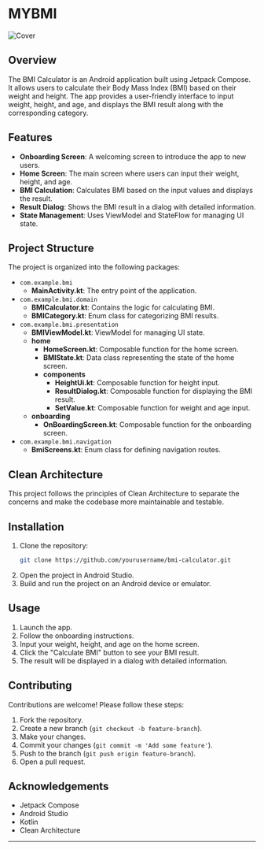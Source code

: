 # MYBMI

![Cover](https://github.com/user-attachments/assets/bc446c0a-25ae-41e3-b0e5-237119a7472e)

## Overview

The BMI Calculator is an Android application built using Jetpack Compose. It allows users to calculate their Body Mass Index (BMI) based on their weight and height. The app provides a user-friendly interface to input weight, height, and age, and displays the BMI result along with the corresponding category.

## Features

- **Onboarding Screen**: A welcoming screen to introduce the app to new users.
- **Home Screen**: The main screen where users can input their weight, height, and age.
- **BMI Calculation**: Calculates BMI based on the input values and displays the result.
- **Result Dialog**: Shows the BMI result in a dialog with detailed information.
- **State Management**: Uses ViewModel and StateFlow for managing UI state.

## Project Structure

The project is organized into the following packages:

- `com.example.bmi`
  - **MainActivity.kt**: The entry point of the application.
- `com.example.bmi.domain`
  - **BMICalculator.kt**: Contains the logic for calculating BMI.
  - **BMICategory.kt**: Enum class for categorizing BMI results.
- `com.example.bmi.presentation`
  - **BMIViewModel.kt**: ViewModel for managing UI state.
  - **home**
    - **HomeScreen.kt**: Composable function for the home screen.
    - **BMIState.kt**: Data class representing the state of the home screen.
    - **components**
      - **HeightUi.kt**: Composable function for height input.
      - **ResultDialog.kt**: Composable function for displaying the BMI result.
      - **SetValue.kt**: Composable function for weight and age input.
  - **onboarding**
    - **OnBoardingScreen.kt**: Composable function for the onboarding screen.
- `com.example.bmi.navigation`
  - **BmiScreens.kt**: Enum class for defining navigation routes.
 
## Clean Architecture

This project follows the principles of Clean Architecture to separate the concerns and make the codebase more maintainable and testable.

## Installation

1. Clone the repository:
   ```sh
   git clone https://github.com/yourusername/bmi-calculator.git
   ```
2. Open the project in Android Studio.
3. Build and run the project on an Android device or emulator.

## Usage

1. Launch the app.
2. Follow the onboarding instructions.
3. Input your weight, height, and age on the home screen.
4. Click the "Calculate BMI" button to see your BMI result.
5. The result will be displayed in a dialog with detailed information.

## Contributing

Contributions are welcome! Please follow these steps:

1. Fork the repository.
2. Create a new branch (`git checkout -b feature-branch`).
3. Make your changes.
4. Commit your changes (`git commit -m 'Add some feature'`).
5. Push to the branch (`git push origin feature-branch`).
6. Open a pull request.

## Acknowledgements

- Jetpack Compose
- Android Studio
- Kotlin
- Clean Architecture

---

